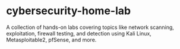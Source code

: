 # cybersecurity-home-lab
A  collection of hands-on labs covering topics like network scanning, exploitation, firewall testing, and detection using Kali Linux, Metasploitable2, pfSense, and more.

